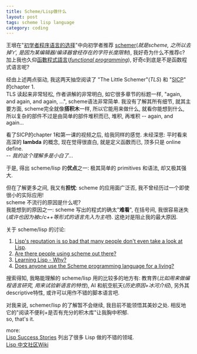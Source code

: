 ```yaml
---
title: Scheme/Lisp做什么
layout: post
tags: scheme lisp language
category: coding
---
```


王垠在"[初学者程序语言的选择](http://blog.sina.com.cn/s/blog_5d90e82f01015271.html)"中向初学者推荐 [schemer](http://www.schemers.org/)(*就是scheme, 之所以去掉'r', 是因为某编辑器/编译器曾经存在的字符长度限制*), 我好奇为什么不推荐c?   
加上我也久仰[函數程式語言](http://zh.wikipedia.org/wiki/%E5%87%BD%E6%95%B8%E7%A8%8B%E5%BC%8F%E8%AA%9E%E8%A8%80)(*[functional programming](http://en.wikipedia.org/wiki/Functional_programming)*), 好奇c到底是不是函数程式语言呢?  

经由上述两点驱动, 我这两天抽空阅读了 "The Little Schemer"(*TLS*) 和 "[SICP](http://groups.csail.mit.edu/mac/classes/6.001/abelson-sussman-lectures/)" 的chapter 1.  
TLS 读起来非常轻松, 作者讲解的非常明白, 如它很多章节的标题一样, "again, and again, and again, ...", scheme语法非常简单. 我没有了解其所有细节, 就其主要方面, scheme完全就像**搭积木**一样, 所以它能用来做什么, 就看你能想到什么, 所以复杂的部件不过是由简单的部件堆积而已, 堆积, 再堆积 -- again, and again...

看了SICP的chapter 1和第一课的视频之后, 给我同样的感觉. 未经深思: 平时看来高深的 **lambda** 的概念, 现在觉得很直白, 就是定义函数而已, 顶多只是 online define.  
-- *我的这个理解多是小白了...*

于是, 得出 scheme/lisp 的**优点**之一: 极其简单的 primitives 和语法, 却又极其强大.

但在了解更多之间, 我又有**担忧**: scheme 的应用面广泛否, 我不曾经历过一个即使很小的实际应用!  
scheme 不流行的原因是什么呢?  
我能想到的原因之一: scheme 写出的程式的确太"**难看**", 在括号间, 我很容易迷失(*或许也因为被c/c++等形式的语言先入为主吧*). 这绝对是阻止我的最大原因.  

关于 scheme/lisp 的讨论:  
1. [Lisp's reputation is so bad that many people don't even take a look at Lisp](http://ilc2009.scheming.org/node/6).  
2. [Are there people using scheme out there?](http://stackoverflow.com/questions/291033/are-there-people-using-scheme-out-there)  
3. [Learning Lisp - Why?](http://stackoverflow.com/questions/4724/learning-lisp-why)  
4. [Does anyone use the Scheme programming language for a living?](http://stackoverflow.com/questions/1521544/does-anyone-use-the-scheme-programming-language-for-a-living)  

搜索得知, 我略能理解的 scheme/lisp 用的比较多的地方有: 教育界(*比如用来做编程语言研究, 用来试验新语言的特性*), AI 和航空航天(*历史原因+冰河介绍*), 另外其descriptive特性, 或许可以用作不错的脚本语言吧.  

对我来说, schemer/lisp 的了解暂不会继续, 我目前不能领悟其美妙之处. 相反地它的"阅读不便利+是否有充分的积木库"让我胸中积郁.  
so, that's it.

more:  
[Lisp Success Stories](http://bc.tech.coop/blog/041027.html) 列出了很多 Lisp 做的不错的领域.  
[Lisp 中文社区Wiki](http://lisp.org.cn/wiki/)